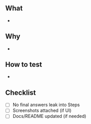 ## What
- 

## Why
- 

## How to test
- 

## Checklist
- [ ] No final answers leak into Steps
- [ ] Screenshots attached (if UI)
- [ ] Docs/README updated (if needed)
